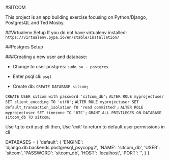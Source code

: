 #SITCOM

This project is an app building exercise focusing on Python/Django, PostgresQL and Ted Mosby.

##Virtualenv Setup
If you do not have virtualenv installed: `https://virtualenv.pypa.io/en/stable/installation/`

##Postgres Setup

###Creating a new user and database:
- Change to user postgres:
`sudo su - postgres`
- Enter psql cli:
`psql`

- Create db:
`CREATE DATABASE sitcom;`

`CREATE USER sitcom with password 'sitcom_db';`
`ALTER ROLE myprojectuser SET client_encoding TO 'utf8';`
`ALTER ROLE myprojectuser SET default_transaction_isolation TO 'read committed';`
`ALTER ROLE myprojectuser SET timezone TO 'UTC';`
`GRANT ALL PRIVILEGES ON DATABASE sitcom_db TO sitcom;`

Use \q to exit psql cli then,
Use 'exit' to return to default user permissions in cli


DATABASES = {
    'default': {
        'ENGINE': 'django.db.backends.postgresql_psycopg2',
        'NAME': 'sitcom_db',
        'USER': 'sitcom',
        'PASSWORD': 'sitcom_db',
        'HOST': 'localhost',
        'PORT': '',
    }
}

